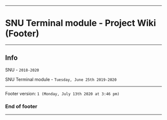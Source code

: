
***

# SNU Terminal module - Project Wiki (Footer)

***

## Info

SNU - `2018-2020`

SNU Terminal module - `Tuesday, June 25th 2019-2020`

***

Footer version: `1 (Monday, July 13th 2020 at 3:46 pm)`

### End of footer

***

